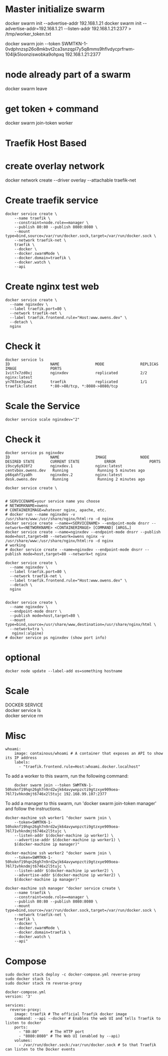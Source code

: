 # Master initialize swarm
docker swarm init --advertise-addr 192.168.1.21
docker swarm init --advertise-addr=192.168.1.21 --listen-addr 192.168.1.21:2377 > /tmp/worker_token.txt
>>

docker swarm join --token SWMTKN-1-0vdphnzsp26o8mkbvt2ca3snzqpl7y5q8mms9hflvdycprfrwm-104ljk5loonziswobka9ohpxq 192.168.1.21:2377

>> 
# node already part of a swarm
docker swarm leave
# get token + command
docker swarm join-token worker

#
# Traefik Host Based 

# create overlay network
docker network create --driver overlay --attachable traefik-net

#
# Create traefik service
```
docker service create \
    --name traefik \
    --constraint=node.role==manager \
    --publish 80:80 --publish 8080:8080 \
    --mount type=bind,source=/var/run/docker.sock,target=/var/run/docker.sock \
    --network traefik-net \
    traefik \
    --docker \
    --docker.swarmMode \
    --docker.domain=traefik \
    --docker.watch \
    --api
```
#
# Create nginx test web
```
docker service create \
  --name nginxdev \
  --label traefik.port=80 \
  --network traefik-net \
  --label traefik.frontend.rule="Host:www.owens.dev" \
  --detach \
  nginx
```

#
# Check it
```
docker service ls
ID                  NAME                MODE                REPLICAS            IMAGE               PORTS
1vit7x7zd0xj        nginxdev            replicated          2/2                 nginx:latest        
yn703xe3quw2        traefik             replicated          1/1                 traefik:latest      *:80->80/tcp, *:8080->8080/tcp
```

#
# Scale the Service
```
docker service scale nginxdev="2"
```

#
# Check it
```
docker service ps nginxdev
ID                  NAME                IMAGE               NODE                 DESIRED STATE       CURRENT STATE           ERROR               PORTS
i9scy6y928f2        nginxdev.1          nginx:latest        centvbox.owens.dev   Running             Running 5 minutes ago                       
p66qahf1ya0h        nginxdev.2          nginx:latest        desk.owens.dev       Running             Running 2 minutes ago                       
```
```
docker service create \


# SERVICENAME=your service name you choose
# NETWORKNAME=owens
# CONTAINERIMAGE=whatever nginx, apache, etc.
# docker run --name nginxdev -v /usr/share/www:/usr/share/nginx/html:ro -d nginx
docker service create --name=<SERVICENAME> --endpoint-mode dnsrr --network=<NETWORKNAME> <CONTAINERIMAGE> [COMMAND] [ARGS…]
docker service create --name=nginxdev --endpoint-mode dnsrr --publish mode=host,target=80 --network=owens nginx -v /usr/share/www:/usr/share/nginx/html:ro -d nginx
# working
# docker service create --name=nginxdev --endpoint-mode dnsrr --publish mode=host,target=80 --network=t nginx

docker service create \
  --name nginxdev \
  --label traefik.port=80 \
  --network traefik-net \
  --label traefik.frontend.rule="Host:www.owens.dev" \
  --detach \
  nginx


docker service create \
  --name nginxdev \
  --endpoint-mode dnsrr \
  --publish mode=host,target=80 \
  --mount type=bind,source=/usr/share/www,destination=/usr/share/nginx/html \
  --network=tra \
   nginx(:alpine)
# docker service ps nginxdev (show port info)
```

# optional
```
docker node update --label-add os=something hostname
```


# Scale
DOCKER SERVICE  
docker service ls  
docker service rm <servicename>  



# Misc 
```
whoami:
    image: containous/whoami # A container that exposes an API to show its IP address
    labels:
      - "traefik.frontend.rule=Host:whoami.docker.localhost"
```

To add a worker to this swarm, run the following command:  
```
    docker swarm join --token SWMTKN-1-50hoknf19hqn26gh7n9rd2wjk64avywnpzcti9gtzxye909oea-76l71vhkndmjt6746x2l5tujc 192.168.99.107:2377
```

To add a manager to this swarm, run 'docker swarm join-token manager' and follow the instructions.  

```
docker-machine ssh worker1 "docker swarm join \
    --token=SWMTKN-1-50hoknf19hqn26gh7n9rd2wjk64avywnpzcti9gtzxye909oea-76l71vhkndmjt6746x2l5tujc \
    --listen-addr $(docker-machine ip worker1) \
    --advertise-addr $(docker-machine ip worker1) \
    $(docker-machine ip manager)"

docker-machine ssh worker2 "docker swarm join \
    --token=SWMTKN-1-50hoknf19hqn26gh7n9rd2wjk64avywnpzcti9gtzxye909oea-76l71vhkndmjt6746x2l5tujc \
    --listen-addr $(docker-machine ip worker2) \
    --advertise-addr $(docker-machine ip worker2) \
    $(docker-machine ip manager)"

docker-machine ssh manager "docker service create \
    --name traefik \
    --constraint=node.role==manager \
    --publish 80:80 --publish 8080:8080 \
    --mount type=bind,source=/var/run/docker.sock,target=/var/run/docker.sock \
    --network traefik-net \
    traefik \
    --docker \
    --docker.swarmMode \
    --docker.domain=traefik \
    --docker.watch \
    --api"
```
# Compose
```
sudo docker stack deploy -c docker-compose.yml reverse-proxy
sudo docker stack ls
sudo docker stack rm reverse-proxy
```
```
docker-compose.yml 
version: '3'

services:
  reverse-proxy:
    image: traefik # The official Traefik docker image
    command: --api --docker # Enables the web UI and tells Traefik to listen to docker
    ports:
      - "80:80"     # The HTTP port
      - "8080:8080" # The Web UI (enabled by --api)
    volumes:
      - /var/run/docker.sock:/var/run/docker.sock # So that Traefik can listen to the Docker events

```



